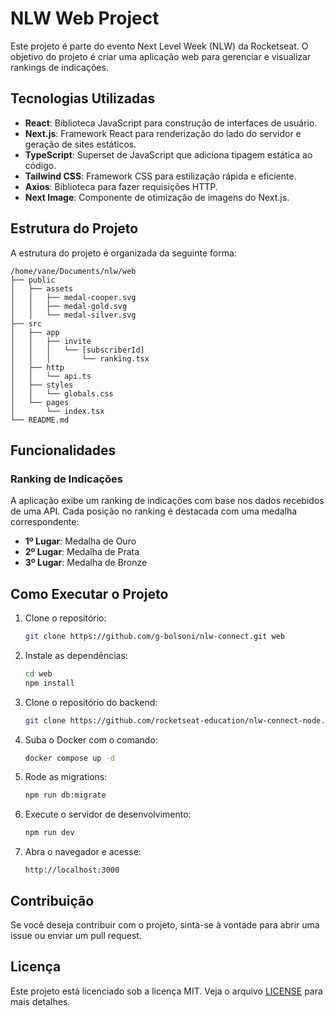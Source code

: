 # NLW Web Project

Este projeto é parte do evento Next Level Week (NLW) da Rocketseat. O objetivo do projeto é criar uma aplicação web para gerenciar e visualizar rankings de indicações.

## Tecnologias Utilizadas

- **React**: Biblioteca JavaScript para construção de interfaces de usuário.
- **Next.js**: Framework React para renderização do lado do servidor e geração de sites estáticos.
- **TypeScript**: Superset de JavaScript que adiciona tipagem estática ao código.
- **Tailwind CSS**: Framework CSS para estilização rápida e eficiente.
- **Axios**: Biblioteca para fazer requisições HTTP.
- **Next Image**: Componente de otimização de imagens do Next.js.

## Estrutura do Projeto

A estrutura do projeto é organizada da seguinte forma:

```
/home/vane/Documents/nlw/web
├── public
│   ├── assets
│   │   ├── medal-cooper.svg
│   │   ├── medal-gold.svg
│   │   └── medal-silver.svg
├── src
│   ├── app
│   │   ├── invite
│   │   │   └── [subscriberId]
│   │   │       └── ranking.tsx
│   ├── http
│   │   └── api.ts
│   ├── styles
│   │   └── globals.css
│   └── pages
│       └── index.tsx
└── README.md
```

## Funcionalidades

### Ranking de Indicações

A aplicação exibe um ranking de indicações com base nos dados recebidos de uma API. Cada posição no ranking é destacada com uma medalha correspondente:

- **1º Lugar**: Medalha de Ouro
- **2º Lugar**: Medalha de Prata
- **3º Lugar**: Medalha de Bronze

## Como Executar o Projeto

1. Clone o repositório:

   ```bash
   git clone https://github.com/g-bolsoni/nlw-connect.git web
   ```

2. Instale as dependências:

   ```bash
   cd web
   npm install
   ```

3. Clone o repositório do backend:

   ```bash
   git clone https://github.com/rocketseat-education/nlw-connect-node.git server
   ```

4. Suba o Docker com o comando:

   ```bash
   docker compose up -d
   ```

5. Rode as migrations:

   ```bash
   npm run db:migrate
   ```

6. Execute o servidor de desenvolvimento:

   ```bash
   npm run dev
   ```

7. Abra o navegador e acesse:
   ```
   http://localhost:3000
   ```

## Contribuição

Se você deseja contribuir com o projeto, sinta-se à vontade para abrir uma issue ou enviar um pull request.

## Licença

Este projeto está licenciado sob a licença MIT. Veja o arquivo [LICENSE](LICENSE) para mais detalhes.
